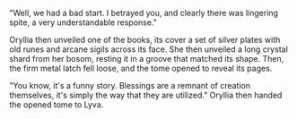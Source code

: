 "Well, we had a bad start. I betrayed you, and clearly there was lingering spite, a very understandable response."

Oryllia then unveiled one of the books, its cover a set of silver plates with old runes and arcane sigils across its face. She then unveiled a long crystal shard from her bosom, resting it in a groove that matched its shape. Then, the firm metal latch fell loose, and the tome opened to reveal its pages.

"You know, it's a funny story. Blessings are a remnant of creation themselves, it's simply the way that they are utilized." Oryllia then handed the opened tome to Lyva.